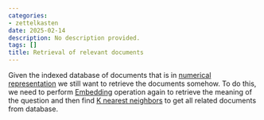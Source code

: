 ```yaml
---
categories:
- zettelkasten
date: 2025-02-14
description: No description provided.
tags: []
title: Retrieval of relevant documents
---
```


Given the indexed database of documents that is in [numerical representation](Numerical%20representation%20for%20text%20search.md) we still want to retrieve the documents somehow. To do this, we need to perform [Embedding](Embeddings) operation again to retrieve the meaning of the question and then find [K nearest neighbors](KNN.md) to get all related documents from database.
